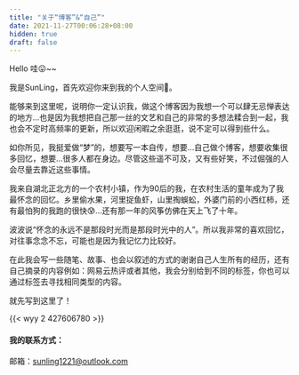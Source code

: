 ```yaml
---
title: "关于“博客”&“自己”"
date: 2021-11-27T00:06:28+08:00
hidden: true
draft: false
---
```


Hello  哇😛~~

我是SunLing，首先欢迎你来到我的个人空间👏。

能够来到这里呢，说明你一定认识我，做这个博客因为我想一个可以肆无忌惮表达的地方...也是因为我想把自己那一丝的文艺和自己的非常的多想法糅合到一起，我也会不定时高频率的更新，所以欢迎闲暇之余逛逛，说不定可以得到些什么。

如你所见，我挺爱做“梦”的，想要写一本自传，想要...自己做个博客，想要收集很多回忆，想要...很多人都在身边。尽管这些遥不可及，又有些好笑，不过倔强的人会尽量去靠近这些事情。

我来自湖北正北方的一个农村小镇，作为90后的我，在农村生活的童年成为了我最怀念的回忆。乡里偷水果，河里捉鱼虾，山里掏蜈蚣，外婆门前的小西红柿，还有最怕狗的我跑的很快😰...还有那一年的风筝仿佛在天上飞了十年。

波波说“怀念的永远不是那段时光而是那段时光中的人”。所以我非常的喜欢回忆，对往事念念不忘，可能也是因为我记忆力比较好。

在此我会写一些随笔、故事、也会以叙述的方式的谢谢自己人生所有的经历，还有自己摘录的内容例如：网易云热评或者其他，我会分别给到不同的标签，你也可以通过标签去寻找相同类型的内容。

就先写到这里了！

{{< wyy 2 427606780 >}}



#### 我的联系方式：

邮箱：sunling1221@outlook.com

